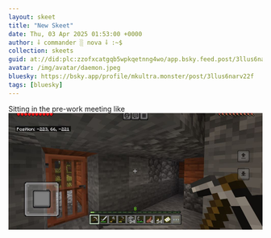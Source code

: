 ```yaml
---
layout: skeet
title: "New Skeet"
date: Thu, 03 Apr 2025 01:53:00 +0000
author: ⸸ commander ░ nova ⸸ :~$
collection: skeets
guid: at://did:plc:zzofxcatgqb5wpkqetnng4wo/app.bsky.feed.post/3llus6narv22f
avatar: /img/avatar/daemon.jpeg
bluesky: https://bsky.app/profile/mkultra.monster/post/3llus6narv22f
tags: [bluesky]
---
```


Sitting in the pre-work meeting like<img src="/assets/media/bafkreifsw3dcyq6h5aaxga7bskfhm3r62y5pbvv4wofozf4n2wrgjee2bi.jpeg" alt="Image">
